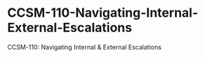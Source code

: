 # CCSM-110-Navigating-Internal-External-Escalations
CCSM-110: Navigating Internal &amp; External Escalations
